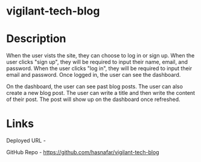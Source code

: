 # vigilant-tech-blog

# Description
When the user vists the site, they can choose to log in or sign up. When the user clicks "sign up", they will be required to input their name, email, and password. When the user clicks "log in", they will be required to input their email and password.
Once logged in, the user can see the dashboard.

On the dashboard, the user can see past blog posts. The user can also create a new blog post. The user can write a title and then write the content of their post. The post will show up on the dashboard once refreshed.

# Links

Deployed URL - 

GitHub Repo - https://github.com/hasnafar/vigilant-tech-blog